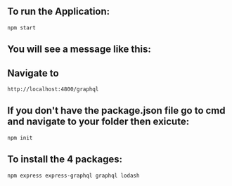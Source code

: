 ## To run the Application:
```npm start```
## You will see a message like this:

## Navigate to
```http://localhost:4800/graphql```

## If you don't have the package.json file go to cmd and navigate to your folder then exicute:
```npm init```
## To install the 4 packages:
```npm express express-graphql graphql lodash```
